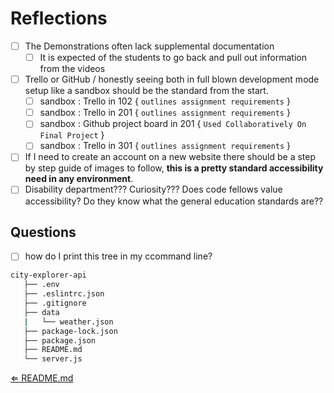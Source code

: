 # Reflections

- [ ] The Demonstrations often lack supplemental documentation
  - [ ] It is expected of the students to go back and pull out information from the videos
- [ ] Trello or GitHub / honestly seeing both in full blown development mode setup like a sandbox should be the standard from the start.
  - [ ] sandbox : Trello in 102 { `outlines assignment requirements` }
  - [ ] sandbox : Trello in 201 { `outlines assignment requirements` }
  - [ ] sandbox : Github project board in 201 { `Used Collaboratively On Final Project` }
  - [ ] sandbox : Trello in 301 { `outlines assignment requirements` }
- [ ] If I need to create an account on a new website there should be a step by step guide of images to follow, **this is a pretty standard accessibility need in any environment**.
- [ ] Disability department??? Curiosity??? Does code fellows value accessibility? Do they know what the  general education standards are??

## Questions

- [ ] how do I print this tree in my ccommand line?

```sh
city-explorer-api
   ├── .env
   ├── .eslintrc.json
   ├── .gitignore
   ├── data
   |   └── weather.json
   ├── package-lock.json
   ├── package.json
   ├── README.md
   └── server.js
```


















[⇐ README.md](README.md)
